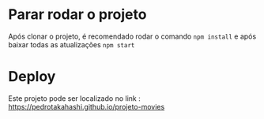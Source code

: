 # Parar rodar o projeto

Após clonar o projeto, é recomendado rodar o comando `npm install` e após baixar todas as atualizações  `npm start`

# Deploy

Este projeto pode ser localizado no link :
https://pedrotakahashi.github.io/projeto-movies
